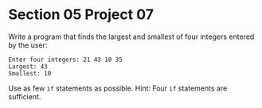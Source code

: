 # Section 05 Project 07

Write a program that finds the largest and smallest of four integers entered by the user:

```text
Enter four integers: 21 43 10 35
Largest: 43
Smallest: 10
```

Use as few `if` statements as possible. Hint: Four `if` statements are sufficient.

